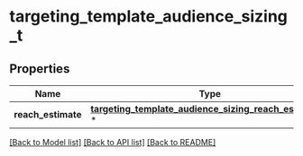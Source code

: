 # targeting_template_audience_sizing_t

## Properties
Name | Type | Description | Notes
------------ | ------------- | ------------- | -------------
**reach_estimate** | [**targeting_template_audience_sizing_reach_estimate_t**](targeting_template_audience_sizing_reach_estimate.md) \* |  | [optional] 

[[Back to Model list]](../README.md#documentation-for-models) [[Back to API list]](../README.md#documentation-for-api-endpoints) [[Back to README]](../README.md)


